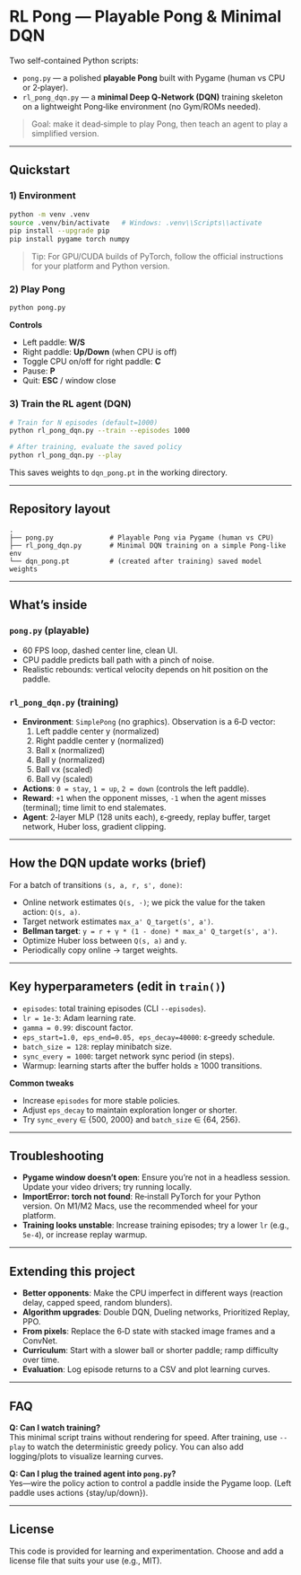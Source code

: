 # RL Pong — Playable Pong & Minimal DQN

Two self-contained Python scripts:

- `pong.py` — a polished **playable Pong** built with Pygame (human vs CPU or 2‑player).
- `rl_pong_dqn.py` — a **minimal Deep Q‑Network (DQN)** training skeleton on a lightweight Pong‑like environment (no Gym/ROMs needed).

> Goal: make it dead‑simple to play Pong, then teach an agent to play a simplified version.

---

## Quickstart

### 1) Environment
```bash
python -m venv .venv
source .venv/bin/activate   # Windows: .venv\\Scripts\\activate
pip install --upgrade pip
pip install pygame torch numpy
```
> Tip: For GPU/CUDA builds of PyTorch, follow the official instructions for your platform and Python version.

### 2) Play Pong
```bash
python pong.py
```
**Controls**
- Left paddle: **W/S**
- Right paddle: **Up/Down** (when CPU is off)
- Toggle CPU on/off for right paddle: **C**
- Pause: **P**
- Quit: **ESC** / window close

### 3) Train the RL agent (DQN)
```bash
# Train for N episodes (default=1000)
python rl_pong_dqn.py --train --episodes 1000

# After training, evaluate the saved policy
python rl_pong_dqn.py --play
```
This saves weights to `dqn_pong.pt` in the working directory.

---

## Repository layout
```
.
├── pong.py              # Playable Pong via Pygame (human vs CPU)
├── rl_pong_dqn.py       # Minimal DQN training on a simple Pong-like env
└── dqn_pong.pt          # (created after training) saved model weights
```

---

## What’s inside

### `pong.py` (playable)
- 60 FPS loop, dashed center line, clean UI.
- CPU paddle predicts ball path with a pinch of noise.
- Realistic rebounds: vertical velocity depends on hit position on the paddle.

### `rl_pong_dqn.py` (training)
- **Environment**: `SimplePong` (no graphics). Observation is a 6‑D vector:
  1. Left paddle center y (normalized)
  2. Right paddle center y (normalized)
  3. Ball x (normalized)
  4. Ball y (normalized)
  5. Ball vx (scaled)
  6. Ball vy (scaled)
- **Actions**: `0 = stay`, `1 = up`, `2 = down` (controls the left paddle).
- **Reward**: `+1` when the opponent misses, `-1` when the agent misses (terminal); time limit to end stalemates.
- **Agent**: 2‑layer MLP (128 units each), ε‑greedy, replay buffer, target network, Huber loss, gradient clipping.

---

## How the DQN update works (brief)
For a batch of transitions `(s, a, r, s', done)`:
- Online network estimates `Q(s, ·)`; we pick the value for the taken action: `Q(s, a)`.
- Target network estimates `max_a' Q_target(s', a')`.
- **Bellman target**: `y = r + γ * (1 - done) * max_a' Q_target(s', a')`.
- Optimize Huber loss between `Q(s, a)` and `y`.
- Periodically copy online → target weights.

---

## Key hyperparameters (edit in `train()`)
- `episodes`: total training episodes (CLI `--episodes`).
- `lr = 1e-3`: Adam learning rate.
- `gamma = 0.99`: discount factor.
- `eps_start=1.0, eps_end=0.05, eps_decay=40000`: ε‑greedy schedule.
- `batch_size = 128`: replay minibatch size.
- `sync_every = 1000`: target network sync period (in steps).
- Warmup: learning starts after the buffer holds ≥ 1000 transitions.

**Common tweaks**
- Increase `episodes` for more stable policies.
- Adjust `eps_decay` to maintain exploration longer or shorter.
- Try `sync_every` ∈ {500, 2000} and `batch_size` ∈ {64, 256}.

---

## Troubleshooting
- **Pygame window doesn’t open**: Ensure you’re not in a headless session. Update your video drivers; try running locally.
- **ImportError: torch not found**: Re‑install PyTorch for your Python version. On M1/M2 Macs, use the recommended wheel for your platform.
- **Training looks unstable**: Increase training episodes; try a lower `lr` (e.g., `5e-4`), or increase replay warmup.

---

## Extending this project
- **Better opponents**: Make the CPU imperfect in different ways (reaction delay, capped speed, random blunders).
- **Algorithm upgrades**: Double DQN, Dueling networks, Prioritized Replay, PPO.
- **From pixels**: Replace the 6‑D state with stacked image frames and a ConvNet.
- **Curriculum**: Start with a slower ball or shorter paddle; ramp difficulty over time.
- **Evaluation**: Log episode returns to a CSV and plot learning curves.

---

## FAQ
**Q: Can I watch training?**  
This minimal script trains without rendering for speed. After training, use `--play` to watch the deterministic greedy policy. You can also add logging/plots to visualize learning curves.

**Q: Can I plug the trained agent into `pong.py`?**  
Yes—wire the policy action to control a paddle inside the Pygame loop. (Left paddle uses actions {stay/up/down}).

---

## License
This code is provided for learning and experimentation. Choose and add a license file that suits your use (e.g., MIT).


